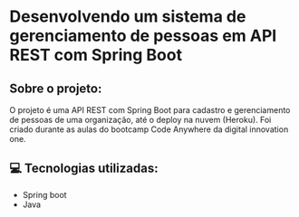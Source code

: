 # Desenvolvendo um sistema de gerenciamento de pessoas em API REST com Spring Boot

##  Sobre o projeto:
O projeto é uma API REST com Spring Boot para cadastro e gerenciamento de  pessoas de uma organização, até o deploy na nuvem (Heroku). 
Foi criado durante as aulas do bootcamp Code Anywhere da digital innovation one.

## 💻️ Tecnologias utilizadas:
* Spring boot 
* Java 
